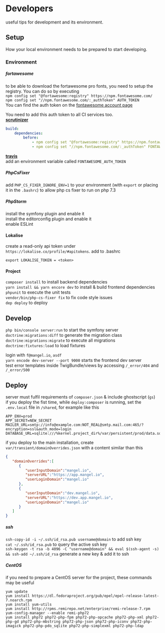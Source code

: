 # Developers
useful tips for development and its environment.

## Setup

How your local environment needs to be prepared to start developing.

### Environment

##### fortawesome

to be able to download the fortawesome pro fonts, you need to setup the registry. You can do so by executing  
`npm config set "@fortawesome:registry" https://npm.fontawesome.com/`  
`npm config set "//npm.fontawesome.com/:_authToken" AUTH_TOKEN`  
You can find the auth token on the [fontawesome account page](https://fontawesome.com/account)

You need to add this auth token to all CI services too.  
[**scrutinizer**](https://scrutinizer-ci.com/g/mangelio/app/settings/build-config)
```yaml
build:
    dependencies:
        before:
            - npm config set "@fortawesome:registry" https://npm.fontawesome.com/
            - npm config set "//npm.fontawesome.com/:_authToken" FONTAWESOME_AUTH_TOKEN
```
[**travis**](https://travis-ci.org/mangelio/app/settings)  
add an environment variable called `FONTAWESOME_AUTH_TOKEN`

##### PhpCsFixer
add `PHP_CS_FIXER_IGNORE_ENV=1` to your environment (with `export` or placing it in the `.bashrc`) to allow php cs fixer to run on php 7.3  

##### PhpStorm
install the symfony plugin and enable it  
install the editorconfig plugin and enable it  
enable ESLint  

#### Lokalise
create a read-only api token under `https://lokalise.co/profile/#apitokens`.
add to .bashrc
```
export LOKALISE_TOKEN = <token>
```

#### Project

`composer install` to install backend dependencies  
`yarn install && yarn encore dev` to install & build frontend dependencies  
`phpunit` to execute the unit tests  
`vendor/bin/php-cs-fixer fix` to fix code style issues  
`dep deploy` to deploy  

## Develop

`php bin/console server:run` to start the symfony server  
`doctrine:migrations:diff` to generate the migration class  
`doctrine:migrations:migrate` to execute all migrations  
`doctrine:fixtures:load` to load fixtures

login with `f@mangel.io`, `asdf`  
`yarn encode dev-server --port 9000` starts the frontend dev server  
test error templates inside TwigBundle/views by accessing `/_error/404` and `/_error/500`


## Deploy

server must fulfil requirements of `composer.json` & include ghostscript (`gs`)  
if you deploy the fist time, while `deploy:composer` is running, set the `.env.local` file in `/shared`, for example like this
```dotenv
APP_ENV=prod
APP_SECRET=NEW_SECRET
MAILER_URL=smtp://info@example.com:NOT_REAL@smtp.mail.com:465/?encryption=ssl&auth_mode=login
DATABASE_URL=sqlite:///%kernel.project_dir%/var/persistent/prod/data.sqlite  
```

if you deploy to the main installation, create `var/transient/domainOverrides.json` with a content similar than this
```json
{
   "domainOverrides":[
      {
         "userInputDomain":"mangel.io",
         "serverURL":"https://app.mangel.io",
         "userLoginDomain":"mangel.io"
      },
      {
         "userInputDomain":"dev.mangel.io",
         "serverURL":"https://dev.app.mangel.io",
         "userLoginDomain":"mangel.io"
      }
   ]
}
```
 
##### ssh
`ssh-copy-id -i ~/.ssh/id_rsa.pub username@domain` to add ssh key  
`cat ~/.ssh/id_rsa.pub` to query the active ssh key  
`ssh-keygen -t rsa -b 4096 -C "username@domain" && eval $(ssh-agent -s) && ssh-add ~/.ssh/id_rsa` generate a new key & add it to ssh  


##### CentOS
if you need to prepare a CentOS server for the project, these commands may be useful
```
yum update
yum install https://dl.fedoraproject.org/pub/epel/epel-release-latest-7.noarch.rpm
yum install yum-utils
yum install http://rpms.remirepo.net/enterprise/remi-release-7.rpm
yum-config-manager --enable remi-php72
yum install php72 php72-php-fpm php72-php-opcache php72-php-xml php72-php-gd php72-php-mbstring php72-php-json php72-php-iconv php72-php-imagick php72-php-pdo_sqlite php72-php-simplexml php72-php-ldap
```
